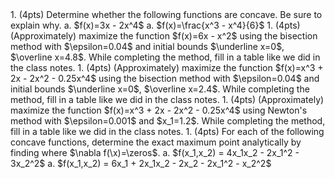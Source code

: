 <div class='assignmentContainer' id='Homework 9' sub-name='Single-variable unconstrained optimization, plus gradients' due='2023-10-30'>
<div>
1. (4pts) Determine whether the following functions are concave. Be sure to explain why.
    a. $f(x)=3x - 2x^4$
    a. $f(x)=\frac{x^3 - x^4}{6}$
1. (4pts) (Approximately) maximize the function $f(x)=6x - x^2$ using the bisection method with $\epsilon=0.04$ and initial bounds $\underline x=0$, $\overline x=4.8$. While completing the method, fill in a table like we did in the class notes.
1. (4pts) (Approximately) maximize the function $f(x)=x^3 + 2x - 2x^2 - 0.25x^4$ using the bisection method with $\epsilon=0.04$ and initial bounds $\underline x=0$, $\overline x=2.4$. While completing the method, fill in a table like we did in the class notes.
1. (4pts) (Approximately) maximize the function $f(x)=x^3 + 2x - 2x^2 - 0.25x^4$ using Newton's method with $\epsilon=0.001$ and $x_1=1.2$. While completing the method, fill in a table like we did in the class notes.
1. (4pts) For each of the following concave functions, determine the exact maximum point analytically by finding where $\nabla f(\x)=\zeros$.
    a. $f(x_1,x_2) = 4x_1x_2 - 2x_1^2 - 3x_2^2$
    a. $f(x_1,x_2) = 6x_1 + 2x_1x_2 - 2x_2 - 2x_1^2 - x_2^2$
</div>
</div>
